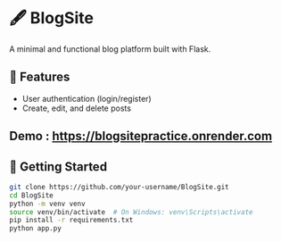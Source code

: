 # 🖋️ BlogSite

A minimal and functional blog platform built with Flask.

## 🔧 Features
- User authentication (login/register)
- Create, edit, and delete posts
## Demo : https://blogsitepractice.onrender.com
## 🚀 Getting Started

```bash
git clone https://github.com/your-username/BlogSite.git
cd BlogSite
python -m venv venv
source venv/bin/activate  # On Windows: venv\Scripts\activate
pip install -r requirements.txt
python app.py
